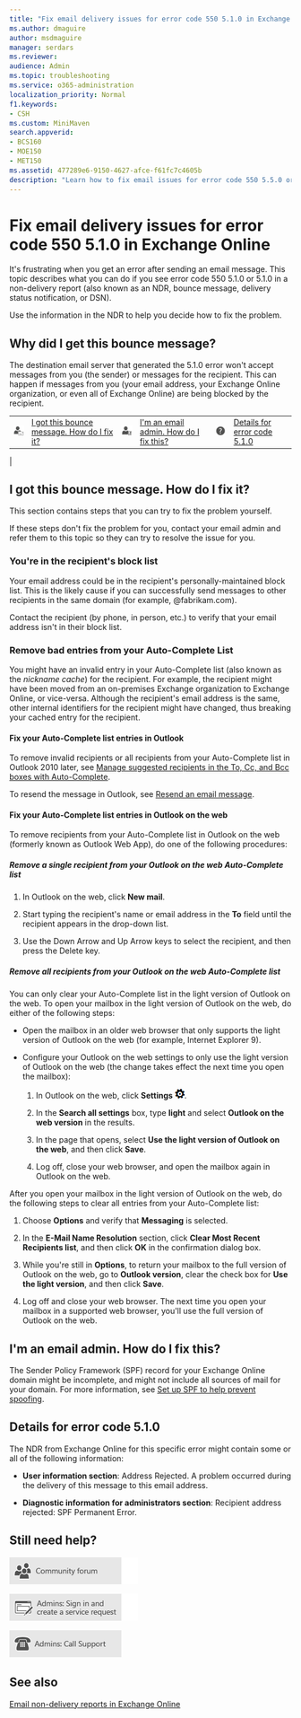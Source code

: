 ```yaml
---
title: "Fix email delivery issues for error code 550 5.1.0 in Exchange Online"
ms.author: dmaguire
author: msdmaguire
manager: serdars
ms.reviewer: 
audience: Admin
ms.topic: troubleshooting
ms.service: o365-administration
localization_priority: Normal
f1.keywords:
- CSH
ms.custom: MiniMaven
search.appverid:
- BCS160
- MOE150
- MET150
ms.assetid: 477289e6-9150-4627-afce-f61fc7c4605b
description: "Learn how to fix email issues for error code 550 5.5.0 or address rejected: SPF Permanent Error in Exchange Online (the destination email server won't accept messages from the sender or for the recipient)."
---
```


# Fix email delivery issues for error code 550 5.1.0 in Exchange Online

It's frustrating when you get an error after sending an email message. This topic describes what you can do if you see error code 550 5.1.0 or 5.1.0 in a non-delivery report (also known as an NDR, bounce message, delivery status notification, or DSN).

Use the information in the NDR to help you decide how to fix the problem.

## Why did I get this bounce message?

The destination email server that generated the 5.1.0 error won't accept messages from you (the sender) or messages for the recipient. This can happen if messages from you (your email address, your Exchange Online organization, or even all of Exchange Online) are being blocked by the recipient.

|||||||
|---|---|---|---|---|---|
|![Email user icon](../../media/31425afd-41a9-435e-aa85-6886277c369b.png)|[I got this bounce message. How do I fix it?](#i-got-this-bounce-message-how-do-i-fix-it)|![Email admin icon](../../media/3d4c569e-b819-4a29-86b1-4b9619cf2acf.png)|[I'm an email admin. How do I fix this?](#im-an-email-admin-how-do-i-fix-this)|![Help symbol](../../media/5bf13e77-0400-4dda-a569-b99b8a918b48.png)|[Details for error code 5.1.0](#details-for-error-code-510)|
|

## I got this bounce message. How do I fix it?

This section contains steps that you can try to fix the problem yourself.

If these steps don't fix the problem for you, contact your email admin and refer them to this topic so they can try to resolve the issue for you.

### You're in the recipient's block list

Your email address could be in the recipient's personally-maintained block list. This is the likely cause if you can successfully send messages to other recipients in the same domain (for example, @fabrikam.com).

Contact the recipient (by phone, in person, etc.) to verify that your email address isn't in their block list.

### Remove bad entries from your Auto-Complete List

You might have an invalid entry in your Auto-Complete list (also known as the _nickname cache_) for the recipient. For example, the recipient might have been moved from an on-premises Exchange organization to Exchange Online, or vice-versa. Although the recipient's email address is the same, other internal identifiers for the recipient might have changed, thus breaking your cached entry for the recipient.

#### Fix your Auto-Complete list entries in Outlook

To remove invalid recipients or all recipients from your Auto-Complete list in Outlook 2010 later, see [Manage suggested recipients in the To, Cc, and Bcc boxes with Auto-Complete](https://support.microsoft.com/office/dbe46e31-c098-4881-8cf7-66b037bce23e).

To resend the message in Outlook, see [Resend an email message](https://support.microsoft.com/office/acd16ac4-c881-477d-b4aa-36168fa96088).

#### Fix your Auto-Complete list entries in Outlook on the web

To remove recipients from your Auto-Complete list in Outlook on the web (formerly known as Outlook Web App), do one of the following procedures:

##### Remove a single recipient from your Outlook on the web Auto-Complete list

1. In Outlook on the web, click **New mail**.

2. Start typing the recipient's name or email address in the **To** field until the recipient appears in the drop-down list.

3. Use the Down Arrow and Up Arrow keys to select the recipient, and then press the Delete key.

##### Remove all recipients from your Outlook on the web Auto-Complete list

You can only clear your Auto-Complete list in the light version of Outlook on the web. To open your mailbox in the light version of Outlook on the web, do either of the following steps:

- Open the mailbox in an older web browser that only supports the light version of Outlook on the web (for example, Internet Explorer 9).

- Configure your Outlook on the web settings to only use the light version of Outlook on the web (the change takes effect the next time you open the mailbox):

   1. In Outlook on the web, click **Settings** ![Settings icon](../../media/f4b2e798-fff1-4a14-931f-5677a4543b58.png).

   2. In the **Search all settings** box, type **light** and select **Outlook on the web version** in the results.

   3. In the page that opens, select **Use the light version of Outlook on the web**, and then click **Save**.

   4. Log off, close your web browser, and open the mailbox again in Outlook on the web.

After you open your mailbox in the light version of Outlook on the web, do the following steps to clear all entries from your Auto-Complete list:

1. Choose **Options** and verify that **Messaging** is selected.

2. In the **E-Mail Name Resolution** section, click **Clear Most Recent Recipients list**, and then click **OK** in the confirmation dialog box.

3. While you're still in **Options**, to return your mailbox to the full version of Outlook on the web, go to **Outlook version**, clear the check box for **Use the light version**, and then click **Save**.

4. Log off and close your web browser. The next time you open your mailbox in a supported web browser, you'll use the full version of Outlook on the web.

## I'm an email admin. How do I fix this?

The Sender Policy Framework (SPF) record for your Exchange Online domain might be incomplete, and might not include all sources of mail for your domain. For more information, see [Set up SPF to help prevent spoofing](https://docs.microsoft.com/microsoft-365/security/office-365-security/set-up-spf-in-office-365-to-help-prevent-spoofing).

## Details for error code 5.1.0

The NDR from Exchange Online for this specific error might contain some or all of the following information:

- **User information section**: Address Rejected. A problem occurred during the delivery of this message to this email address.

- **Diagnostic information for administrators section**: Recipient address rejected: SPF Permanent Error.

## Still need help?

[![Get help from the community forums](../../media/12a746cc-184b-4288-908c-f718ce9c4ba5.png)](https://answers.microsoft.com/)

[![Admins: Sign in and create a service request](../../media/10862798-181d-47a5-ae4f-3f8d5a2874d4.png)](https://admin.microsoft.com/AdminPortal/Home#/support)

[![Admins: Call Support](../../media/9f262e67-e8c9-4fc0-85c2-b3f4cfbc064e.png)](https://docs.microsoft.com/microsoft-365/Admin/contact-support-for-business-products)

## See also

[Email non-delivery reports in Exchange Online](non-delivery-reports-in-exchange-online.md)
